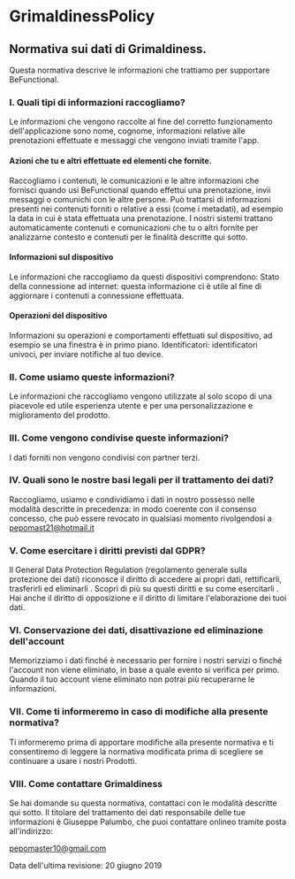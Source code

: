 # GrimaldinessPolicy
## Normativa sui dati di Grimaldiness.
Questa normativa descrive le informazioni che trattiamo per supportare BeFunctional.

### I. Quali tipi di informazioni raccogliamo?
Le informazioni che vengono raccolte al fine del corretto funzionamento dell'applicazione sono nome, cognome, informazioni relative alle prenotazioni effettuate e messaggi che vengono inviati tramite l'app.
#### Azioni che tu e altri effettuate ed elementi che fornite.
Raccogliamo i contenuti, le comunicazioni e le altre informazioni che fornisci quando usi BeFunctional quando effettui una prenotazione, invii messaggi o comunichi con le altre persone. Può trattarsi di informazioni presenti nei contenuti forniti o relative a essi (come i metadati), ad esempio la data in cui è stata effettuata una prenotazione. I nostri sistemi trattano automaticamente contenuti e comunicazioni che tu o altri fornite per analizzarne contesto e contenuti per le finalità descritte qui sotto.
#### Informazioni sul dispositivo
Le informazioni che raccogliamo da questi dispositivi comprendono:
Stato della connessione ad internet: questa informazione ci è utile al fine di aggiornare i contenuti a connessione effettuata.
#### Operazioni del dispositivo
Informazioni su operazioni e comportamenti effettuati sul dispositivo, ad esempio se una finestra è in primo piano.
Identificatori: identificatori univoci, per inviare notifiche al tuo device.

### II. Come usiamo queste informazioni?
Le informazioni che raccogliamo vengono utilizzate al solo scopo di una piacevole ed utile esperienza utente e per una personalizzazione e miglioramento del prodotto.

### III. Come vengono condivise queste informazioni?
I dati forniti non vengono condivisi con partner terzi.
    
### IV. Quali sono le nostre basi legali per il trattamento dei dati?
Raccogliamo, usiamo e condividiamo i dati in nostro possesso nelle modalità descritte in precedenza:
in modo coerente con il consenso concesso, che può essere revocato in qualsiasi momento rivolgendosi a pepomast21@hotmail.it

### V. Come esercitare i diritti previsti dal GDPR?
Il General Data Protection Regulation (regolamento generale sulla protezione dei dati) riconosce il diritto di accedere ai propri dati, rettificarli, trasferirli ed eliminarli . Scopri di più su questi diritti e su come esercitarli . Hai anche il diritto di opposizione e il diritto di limitare l'elaborazione dei tuoi dati.

### VI. Conservazione dei dati, disattivazione ed eliminazione dell'account
Memorizziamo i dati finché è necessario per fornire i nostri servizi o finché l'account non viene eliminato, in base a quale evento si verifica per primo. Quando il tuo account viene eliminato non potrai più recuperarne le informazioni.

### VII. Come ti informeremo in caso di modifiche alla presente normativa?
Ti informeremo prima di apportare modifiche alla presente normativa e ti consentiremo di leggere la normativa modificata prima di scegliere se continuare a usare i nostri Prodotti.

### VIII. Come contattare Grimaldiness
Se hai domande su questa normativa, contattaci con le modalità descritte qui sotto.
Il titolare del trattamento dei dati responsabile delle tue informazioni è Giuseppe Palumbo, che puoi contattare onlineo tramite posta all'indirizzo:

pepomaster10@gmail.com


Data dell'ultima revisione: 20 giugno 2019 
